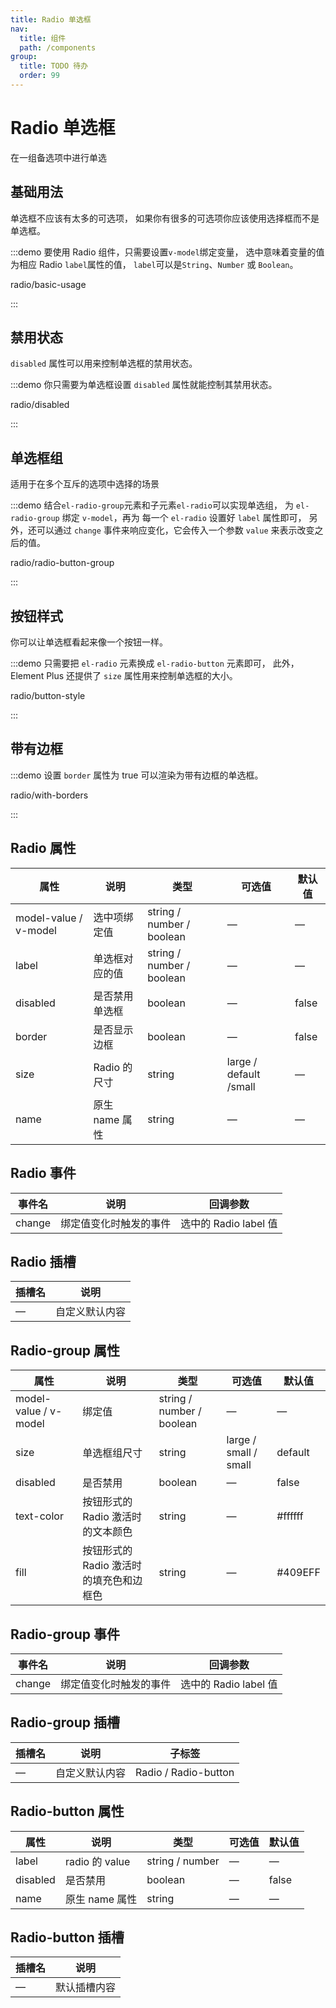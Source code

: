 ```yaml
---
title: Radio 单选框
nav:
  title: 组件
  path: /components
group:
  title: TODO 待办
  order: 99
---
```

# Radio 单选框

在一组备选项中进行单选

## 基础用法

单选框不应该有太多的可选项， 如果你有很多的可选项你应该使用选择框而不是单选框。

:::demo 要使用 Radio 组件，只需要设置`v-model`绑定变量， 选中意味着变量的值为相应 Radio `label`属性的值， `label`可以是`String`、`Number` 或 `Boolean`。

radio/basic-usage

:::

## 禁用状态

`disabled` 属性可以用来控制单选框的禁用状态。

:::demo 你只需要为单选框设置 `disabled` 属性就能控制其禁用状态。

radio/disabled

:::

## 单选框组

适用于在多个互斥的选项中选择的场景

:::demo 结合`el-radio-group`元素和子元素`el-radio`可以实现单选组， 为 `el-radio-group` 绑定 `v-model`，再为 每一个 `el-radio` 设置好 `label` 属性即可， 另外，还可以通过 `change` 事件来响应变化，它会传入一个参数 `value` 来表示改变之后的值。

radio/radio-button-group

:::

## 按钮样式

你可以让单选框看起来像一个按钮一样。

:::demo 只需要把 `el-radio` 元素换成 `el-radio-button` 元素即可， 此外，Element Plus 还提供了 `size` 属性用来控制单选框的大小。

radio/button-style

:::

## 带有边框

:::demo 设置 `border` 属性为 true 可以渲染为带有边框的单选框。

radio/with-borders

:::

## Radio 属性

| 属性                    | 说明         | 类型                        | 可选值                    | 默认值   |
| --------------------- | ---------- | ------------------------- | ---------------------- | ----- |
| model-value / v-model | 选中项绑定值     | string / number / boolean | —                      | —     |
| label                 | 单选框对应的值    | string / number / boolean | —                      | —     |
| disabled              | 是否禁用单选框    | boolean                   | —                      | false |
| border                | 是否显示边框     | boolean                   | —                      | false |
| size                  | Radio 的尺寸  | string                    | large / default /small | —     |
| name                  | 原生 name 属性 | string                    | —                      | —     |

## Radio 事件

| 事件名    | 说明          | 回调参数              |
| ------ | ----------- | ----------------- |
| change | 绑定值变化时触发的事件 | 选中的 Radio label 值 |

## Radio 插槽

| 插槽名 | 说明      |
| --- | ------- |
| —   | 自定义默认内容 |

## Radio-group 属性

| 属性                    | 说明                      | 类型                        | 可选值                   | 默认值     |
| --------------------- | ----------------------- | ------------------------- | --------------------- | ------- |
| model-value / v-model | 绑定值                     | string / number / boolean | —                     | —       |
| size                  | 单选框组尺寸                  | string                    | large / small / small | default |
| disabled              | 是否禁用                    | boolean                   | —                     | false   |
| text-color            | 按钮形式的 Radio 激活时的文本颜色    | string                    | —                     | #ffffff |
| fill                  | 按钮形式的 Radio 激活时的填充色和边框色 | string                    | —                     | #409EFF |

## Radio-group 事件

| 事件名    | 说明          | 回调参数              |
| ------ | ----------- | ----------------- |
| change | 绑定值变化时触发的事件 | 选中的 Radio label 值 |

## Radio-group 插槽

| 插槽名 | 说明      | 子标签                  |
| --- | ------- | -------------------- |
| —   | 自定义默认内容 | Radio / Radio-button |

## Radio-button 属性

| 属性       | 说明            | 类型              | 可选值 | 默认值   |
| -------- | ------------- | --------------- | --- | ----- |
| label    | radio 的 value | string / number | —   | —     |
| disabled | 是否禁用          | boolean         | —   | false |
| name     | 原生 name 属性    | string          | —   | —     |

## Radio-button 插槽

| 插槽名 | 说明     |
| --- | ------ |
| —   | 默认插槽内容 |
